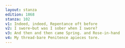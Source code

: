 ```yaml
---
layout: stanza
edition: 1868
stanza: 102
v1: Indeed, indeed, Repentance oft before
v2: I swore~but was I sober when I swore?
v3: And then and then came Spring. and Rose-in-hand
v4: My thread-bare Penitence apieces tore.
---
```

